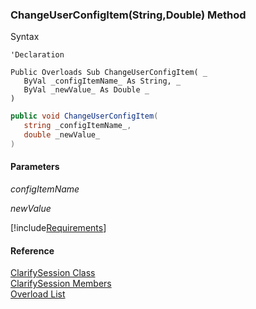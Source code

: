 ﻿### ChangeUserConfigItem(String,Double) Method

Syntax

```vbnet
'Declaration

Public Overloads Sub ChangeUserConfigItem( _
   ByVal _configItemName_ As String, _
   ByVal _newValue_ As Double _
) 
```

```csharp
public void ChangeUserConfigItem( 
   string _configItemName_,
   double _newValue_
)
```

#### Parameters

_configItemName_

_newValue_

[!include[Requirements](../partials/requirements.md)]

#### Reference

[ClarifySession Class](fcSDK~FChoice.Foundation.Clarify.ClarifySession.md)  
[ClarifySession Members](fcSDK~FChoice.Foundation.Clarify.ClarifySession_members.md)  
[Overload List](fcSDK~FChoice.Foundation.Clarify.ClarifySession~ChangeUserConfigItem.md)